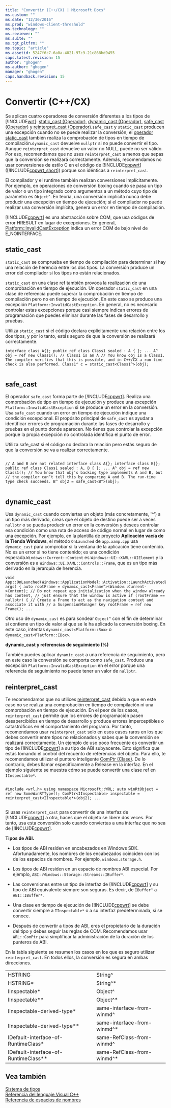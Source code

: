 ```yaml
---
title: "Convertir (C++/CX) | Microsoft Docs"
ms.custom: ""
ms.date: "12/30/2016"
ms.prod: "windows-client-threshold"
ms.technology: ""
ms.reviewer: ""
ms.suite: ""
ms.tgt_pltfrm: ""
ms.topic: "article"
ms.assetid: 5247f6c7-6a0a-4021-97c9-21c868bd9455
caps.latest.revision: 15
author: "ghogen"
ms.author: "ghogen"
manager: "ghogen"
caps.handback.revision: 15
---
```

# Convertir (C++/CX)
Se aplican cuatro operadores de conversión diferentes a los tipos de [!INCLUDE[wrt](../cppcx/includes/wrt-md.md)]: [static\_cast \(Operador\)](../cpp/static-cast-operator.md), [dynamic\_cast \(Operador\)](../cpp/dynamic-cast-operator.md), [safe\_cast \(Operador\)](~/windows/safe-cast-cpp-component-extensions.md) y [reinterpret\_cast \(Operador\)](../cpp/reinterpret-cast-operator.md).`safe_cast` y `static_cast` producen una excepción cuando no se puede realizar la conversión; el [operador static\_cast](../cpp/static-cast-operator.md) también realiza la comprobación de tipos en tiempo de compilación.`dynamic_cast` devuelve `nullptr` si no puede convertir el tipo. Aunque `reinterpret_cast` devuelve un valor no NULL, puede no ser válido. Por eso, recomendamos que no uses `reinterpret_cast` a menos que sepas que la conversión se realizará correctamente. Además, recomendamos no usar conversiones de estilo C en el código de [!INCLUDE[cppwrt](../cppcx/includes/cppwrt-md.md)] \([!INCLUDE[cppwrt_short](../cppcx/includes/cppwrt-short-md.md)]\) porque son idénticas a `reinterpret_cast`.  
  
 El compilador y el runtime también realizan conversiones implícitamente. Por ejemplo, en operaciones de conversión boxing cuando se pasa un tipo de valor o un tipo integrado como argumentos a un método cuyo tipo de parámetro es `Object^`. En teoría, una conversión implícita nunca debe producir una excepción en tiempo de ejecución; si el compilador no puede realizar una conversión implícita, genera un error en tiempo de compilación.  
  
 [!INCLUDE[cppwrt](../cppcx/includes/cppwrt-md.md)] es una abstracción sobre COM, que usa códigos de error HRESULT en lugar de excepciones. En general, [Platform::InvalidCastException](../cppcx/platform-invalidcastexception-class.md) indica un error COM de bajo nivel de E\_NOINTERFACE.  
  
## static\_cast  
 `static_cast` se comprueba en tiempo de compilación para determinar si hay una relación de herencia entre los dos tipos. La conversión produce un error del compilador si los tipos no están relacionados.  
  
 `static_cast` en una clase ref también provoca la realización de una comprobación en tiempo de ejecución. Un operador `static_cast` en una clase de referencia puede superar la comprobación en tiempo de compilación pero no en tiempo de ejecución. En este caso se produce una excepción `Platform::InvalidCastException`. En general, no es necesario controlar estas excepciones porque casi siempre indican errores de programación que puedes eliminar durante las fases de desarrollo y pruebas.  
  
 Utiliza `static_cast` si el código declara explícitamente una relación entre los dos tipos, y por lo tanto, estás seguro de que la conversión se realizará correctamente.  
  
```  
interface class A{}; public ref class Class1 sealed : A { }; ... A^ obj = ref new Class1(); // Class1 is an A // You know obj is a Class1. The compiler verifies that this is possible, and in C++/CX a run-time check is also performed. Class1^ c = static_cast<Class1^>(obj);  
  
```  
  
## safe\_cast  
 El operador `safe_cast` forma parte de [!INCLUDE[cppwrt](../cppcx/includes/cppwrt-md.md)]. Realiza una comprobación de tipo en tiempo de ejecución y produce una excepción `Platform::InvalidCastException` si se produce un error en la conversión. Usa `safe_cast` cuando un error en tiempo de ejecución indique una condición excepcional. El propósito principal de `safe_cast` es ayudar a identificar errores de programación durante las fases de desarrollo y pruebas en el punto donde aparecen. No tienes que controlar la excepción porque la propia excepción no controlada identifica el punto de error.  
  
 Utiliza safe\_cast si el código no declara la relación pero estás seguro de que la conversión se va a realizar correctamente.  
  
```  
  
// A and B are not related interface class A{}; interface class B{}; public ref class Class1 sealed : A, B { }; ... A^ obj = ref new Class1(); // You know that obj’s backing type implements A and B, but // the compiler can’t tell this by comparing A and B. The run-time type check succeeds. B^ obj2 = safe_cast<B^>(obj);  
  
```  
  
## dynamic\_cast  
 Usa `dynamic_cast` cuando conviertas un objeto \(más concretamente, '^'\) a un tipo más derivado, creas que el objeto de destino puede ser a veces `nullptr` o se pueda producir un error en la conversión y desees controlar esa condición como una ruta de acceso de código normal en lugar de como una excepción. Por ejemplo, en la plantilla de proyecto **Aplicación vacía de la Tienda Windows**, el método `OnLaunched` de `app.xamp.cpp` usa `dynamic_cast` para comprobar si la ventana de la aplicación tiene contenido. No es un error si no tiene contenido; es una condición esperada.`Windows::Current::Content` es `Windows::UI::XAML::UIElement` y la conversión es a `Windows::UI.XAML::Controls::Frame`, que es un tipo más derivado en la jerarquía de herencia.  
  
```  
void App::OnLaunched(Windows::ApplicationModel::Activation::LaunchActivatedEventArgs^ args) { auto rootFrame = dynamic_cast<Frame^>(Window::Current->Content); // Do not repeat app initialization when the window already has content, // just ensure that the window is active if (rootFrame == nullptr) { // Create a Frame to act as the navigation context and associate it with // a SuspensionManager key rootFrame = ref new Frame(); ...  
```  
  
 Otro uso de `dynamic_cast` es para sondear `Object^` con el fin de determinar si contiene un tipo de valor al que se le ha aplicado la conversión boxing. En este caso, intentas `dynamic_cast<Platform::Box>` o `dynamic_cast<Platform::IBox>`.  
  
 **dynamic\_cast y referencias de seguimiento \(%\)**  
  
 También puedes aplicar `dynamic_cast` a una referencia de seguimiento, pero en este caso la conversión se comporta como `safe_cast`. Produce una excepción `Platform::InvalidCastException` en el error porque una referencia de seguimiento no puede tener un valor de `nullptr`.  
  
## reinterpret\_cast  
 Te recomendamos que no utilices [reinterpret\_cast](../cpp/reinterpret-cast-operator.md) debido a que en este caso no se realiza una comprobación en tiempo de compilación ni una comprobación en tiempo de ejecución. En el peor de los casos, `reinterpret_cast` permite que los errores de programación pasen desapercibidos en tiempo de desarrollo y produce errores imperceptibles o catastróficos en el comportamiento del programa. Por tanto, recomendamos usar `reinterpret_cast` solo en esos casos raros en los que debes convertir entre tipos no relacionados y sabes que la conversión se realizará correctamente. Un ejemplo de uso poco frecuente es convertir un tipo de [!INCLUDE[cppwrt](../cppcx/includes/cppwrt-md.md)] a su tipo de ABI subyacente. Esto significa que estás tomando el control del recuento de referencias del objeto. Para ello, te recomendamos utilizar el puntero inteligente [ComPtr \(Clase\)](../windows/comptr-class.md). De lo contrario, debes llamar específicamente a Release en la interfaz. En el ejemplo siguiente se muestra cómo se puede convertir una clase ref en `IInspectable*`.  
  
```  
  
#include <wrl.h> using namespace Microsoft::WRL; auto winRtObject = ref new SomeWinRTType(); ComPtr<IInspectable> inspectable = reinterpret_cast<IInspectable*>(obj2); ...  
  
```  
  
 Si usas `reinterpret_cast` para convertir de una interfaz de [!INCLUDE[cppwrt](../cppcx/includes/cppwrt-md.md)] a otra, haces que el objeto se libere dos veces. Por tanto, usa esta conversión solo cuando conviertas a una interfaz que no sea de [!INCLUDE[cppwrt](../cppcx/includes/cppwrt-md.md)].  
  
 **Tipos de ABI.**  
  
-   Los tipos de ABI residen en encabezados en Windows SDK. Afortunadamente, los nombres de los encabezados coinciden con los de los espacios de nombres. Por ejemplo, `windows.storage.h`.  
  
-   Los tipos de ABI residen en un espacio de nombres ABI especial. Por ejemplo, `ABI::Windows::Storage::Streams::IBuffer*`.  
  
-   Las conversiones entre un tipo de interfaz de [!INCLUDE[cppwrt](../cppcx/includes/cppwrt-md.md)] y su tipo de ABI equivalente siempre son seguras. Es decir, de `IBuffer^` a `ABI::IBuffer*`.  
  
-   Una clase en tiempo de ejecución de [!INCLUDE[cppwrt](../cppcx/includes/cppwrt-md.md)] se debe convertir siempre a `IInspectable*` o a su interfaz predeterminada, si se conoce.  
  
-   Después de convertir a tipos de ABI, eres el propietario de la duración del tipo y debes seguir las reglas de COM. Recomendamos usar `WRL::ComPtr` para simplificar la administración de la duración de los punteros de ABI.  
  
 En la tabla siguiente se resumen los casos en los que es seguro utilizar `reinterpret_cast`. En todos ellos, la conversión es segura en ambas direcciones.  
  
|||  
|-|-|  
|HSTRING|String^|  
|HSTRING\*|String^\*|  
|IInspectable\*|Object^|  
|IInspectable\*\*|Object^\*|  
|IInspectable\-derived\-type\*|same\-interface\-from\-winmd^|  
|IInspectable\-derived\-type\*\*|same\-interface\-from\-winmd^\*|  
|IDefault\-interface\-of\-RuntimeClass\*|same\-RefClass\-from\-winmd^|  
|IDefault\-interface\-of\-RuntimeClass\*\*|same\-RefClass\-from\-winmd^\*|  
  
## Vea también  
 [Sistema de tipos](../cppcx/type-system-c-cx.md)   
 [Referencia del lenguaje Visual C\+\+](../cppcx/visual-c-language-reference-c-cx.md)   
 [Referencia de espacios de nombres](../cppcx/namespaces-reference-c-cx.md)